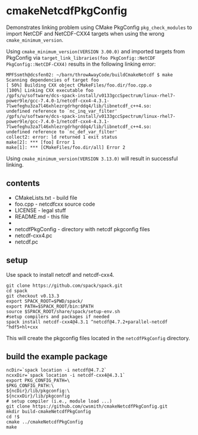 # cmakeNetcdfPkgConfig
Demonstrates linking problem using CMake PkgConfig `pkg_check_modules` to import NetCDF
and NetCDF-CXX4 targets when using the wrong `cmake_minimum_version`.

Using `cmake_minimum_version(VERSION 3.00.0)` and imported targets from 
PkgConfig via
`target_link_libraries(foo PkgConfig::NetCDF PkgConfig::NetCDF-CXX4)`
results in the following linking error:

```
MPFSsmth@dcsfen02: ~/barn/throwAwayCode/buildCmakeNetcdf $ make 
Scanning dependencies of target foo
[ 50%] Building CXX object CMakeFiles/foo.dir/foo.cpp.o
[100%] Linking CXX executable foo
/gpfs/u/software/dcs-spack-install/v0133gccSpectrum/linux-rhel7-power9le/gcc-7.4.0-1/netcdf-cxx4-4.3.1-7lwefeghu3za7l46xhlezrgdrhgrddq4/lib/libnetcdf_c++4.so:
undefined reference to `nc_inq_var_filter'
/gpfs/u/software/dcs-spack-install/v0133gccSpectrum/linux-rhel7-power9le/gcc-7.4.0-1/netcdf-cxx4-4.3.1-7lwefeghu3za7l46xhlezrgdrhgrddq4/lib/libnetcdf_c++4.so:
undefined reference to `nc_def_var_filter'
collect2: error: ld returned 1 exit status
make[2]: *** [foo] Error 1
make[1]: *** [CMakeFiles/foo.dir/all] Error 2
```

Using `cmake_minimum_version(VERSION 3.13.0)` will result in successful
linking.

## contents

- CMakeLists.txt - build file
- foo.cpp - netcdfcxx source code
- LICENSE - legal stuff
- README.md - this file
- 
- netcdfPkgConfig - directory with netcdf pkgconfig files
 - netcdf-cxx4.pc
 - netcdf.pc

## setup

Use spack to install netcdf and netcdf-cxx4.

```
git clone https://github.com/spack/spack.git
cd spack
git checkout v0.13.3
export SPACK_ROOT=$PWD/spack/
export PATH=$SPACK_ROOT/bin:$PATH
source $SPACK_ROOT/share/spack/setup-env.sh
#setup compilers and packages if needed
spack install netcdf-cxx4@4.3.1 ^netcdf@4.7.2+parallel-netcdf ^hdf5+hl+cxx
```

This will create the pkgconfig files located in the `netcdfPkgConfig` directory.

## build the example package

```
ncDir=`spack location -i netcdf@4.7.2`
ncxxDir=`spack location -i netcdf-cxx4@4.3.1`
export PKG_CONFIG_PATH=\
$PKG_CONFIG_PATH:\
${ncDir}/lib/pkgconfig:\
${ncxxDir}/lib/pkgconfig
# setup compiler (i.e., module load ...)
git clone https://github.com/cwsmith/cmakeNetcdfPkgConfig.git
mkdir build-cmakeNetcdfPkgConfig
cd !$
cmake ../cmakeNetcdfPkgConfig
make
```
